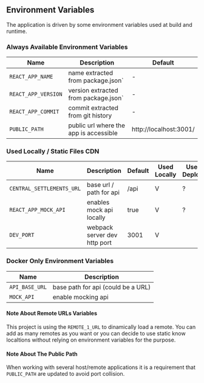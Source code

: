 ## Environment Variables

The application is driven by some environment variables used at build and runtime.


### Always Available Environment Variables

| Name | Description | Default |
|---|---|---|
| `REACT_APP_NAME` | name extracted from package.json` | - |
| `REACT_APP_VERSION` | version extracted from package.json` | - |
| `REACT_APP_COMMIT` | commit extracted from git history | - |
| `PUBLIC_PATH` | public url where the app is accessible | http://localhost:3001/ |

### Used Locally / Static Files CDN

| Name | Description | Default | Used Locally | Used In A Deployment
|---|---|---|---|---|
| `CENTRAL_SETTLEMENTS_URL` | base url / path for api | /api | V | ? |
| `REACT_APP_MOCK_API` |  enables mock api locally | true | V | ? |
| `DEV_PORT` | webpack server dev http port | 3001 | V |   |

### Docker Only Environment Variables

| Name | Description |
|---|---|
| `API_BASE_URL` | base path for api (could be a URL) |
| `MOCK_API` | enable mocking api |

#### Note About Remote URLs Variables

This project is using the `REMOTE_1_URL` to dinamically load a remote. You can add as many remotes as you want or you can decide to use static know localtions without relying on environment variables for the purpose.

#### Note About The Public Path

When working with several host/remote applications it is a requirement that
`PUBLIC_PATH` are updated to avoid port collision.
